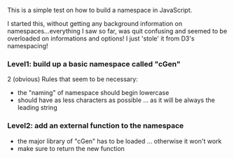 This is a simple test on how to build a namespace in JavaScript.

I started this, without getting any background information on namespaces...everything I saw so far, was quit confusing and seemed to be overloaded on informations and options!
I just 'stole' it from D3's namespacing!

### Level1: build up a basic namespace called "cGen"

2 (obvious) Rules that seem to be necessary:

* the "naming" of namespace should begin lowercase
* should have as less characters as possible ... as it will be always the leading string

### Level2: add an external function to the namespace

* the major library of "cGen" has to be loaded ... otherwise it won't work
* make sure to return the new function